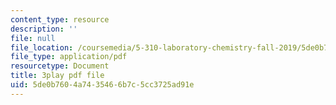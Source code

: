 ```yaml
---
content_type: resource
description: ''
file: null
file_location: /coursemedia/5-310-laboratory-chemistry-fall-2019/5de0b7604a7435466b7c5cc3725ad91e_EuVpZmQ5v6A.pdf
file_type: application/pdf
resourcetype: Document
title: 3play pdf file
uid: 5de0b760-4a74-3546-6b7c-5cc3725ad91e
---
```

